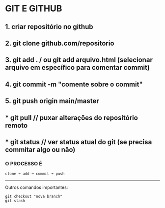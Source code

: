 # GIT E GITHUB


## 1. criar repositório no github

## 2. git clone github.com/repositorio

## 3.	 git add . / ou git add arquivo.html (selecionar arquivo em específico para 	comentar commit)

## 4.	 git commit -m "comente sobre o commit"

## 5.	 git push origin main/master 

## *	 git pull // puxar alterações do repositório remoto

## *	 git status // ver status atual do git (se precisa 	commitar algo ou não)


### O PROCESSO É

    clone ➜ add ➜ commit ➜ push

---

Outros comandos importantes:

    git checkout "nova branch"   
    git stash 
